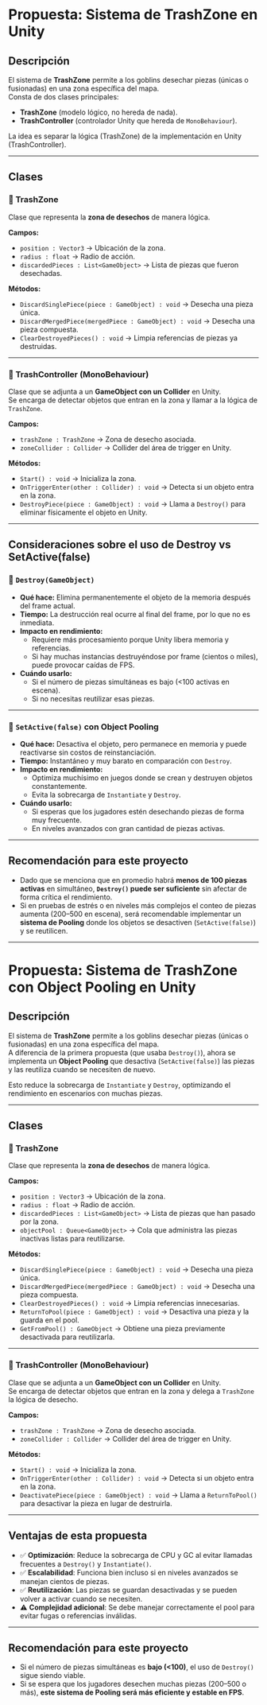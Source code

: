 # Propuesta: Sistema de TrashZone en Unity

## Descripción
El sistema de **TrashZone** permite a los goblins desechar piezas (únicas o fusionadas) en una zona específica del mapa.  
Consta de dos clases principales:

- **TrashZone** (modelo lógico, no hereda de nada).
- **TrashController** (controlador Unity que hereda de `MonoBehaviour`).

La idea es separar la lógica (TrashZone) de la implementación en Unity (TrashController).

---

## Clases

### 🔹 TrashZone
Clase que representa la **zona de desechos** de manera lógica.

**Campos:**
- `position : Vector3` → Ubicación de la zona.  
- `radius : float` → Radio de acción.  
- `discardedPieces : List<GameObject>` → Lista de piezas que fueron desechadas.  

**Métodos:**
- `DiscardSinglePiece(piece : GameObject) : void` → Desecha una pieza única.  
- `DiscardMergedPiece(mergedPiece : GameObject) : void` → Desecha una pieza compuesta.  
- `ClearDestroyedPieces() : void` → Limpia referencias de piezas ya destruidas.  

---

### 🔹 TrashController (MonoBehaviour)
Clase que se adjunta a un **GameObject con un Collider** en Unity.  
Se encarga de detectar objetos que entran en la zona y llamar a la lógica de `TrashZone`.

**Campos:**
- `trashZone : TrashZone` → Zona de desecho asociada.  
- `zoneCollider : Collider` → Collider del área de trigger en Unity.  

**Métodos:**
- `Start() : void` → Inicializa la zona.  
- `OnTriggerEnter(other : Collider) : void` → Detecta si un objeto entra en la zona.  
- `DestroyPiece(piece : GameObject) : void` → Llama a `Destroy()` para eliminar físicamente el objeto en Unity.  

---

## Consideraciones sobre el uso de Destroy vs SetActive(false)

### 🔹 `Destroy(GameObject)`
- **Qué hace:** Elimina permanentemente el objeto de la memoria después del frame actual.  
- **Tiempo:** La destrucción real ocurre al final del frame, por lo que no es inmediata.  
- **Impacto en rendimiento:**  
  - Requiere más procesamiento porque Unity libera memoria y referencias.  
  - Si hay muchas instancias destruyéndose por frame (cientos o miles), puede provocar caídas de FPS.  
- **Cuándo usarlo:**  
  - Si el número de piezas simultáneas es bajo (<100 activas en escena).  
  - Si no necesitas reutilizar esas piezas.  

---

### 🔹 `SetActive(false)` con Object Pooling
- **Qué hace:** Desactiva el objeto, pero permanece en memoria y puede reactivarse sin costos de reinstanciación.  
- **Tiempo:** Instantáneo y muy barato en comparación con `Destroy`.  
- **Impacto en rendimiento:**  
  - Optimiza muchísimo en juegos donde se crean y destruyen objetos constantemente.  
  - Evita la sobrecarga de `Instantiate` y `Destroy`.  
- **Cuándo usarlo:**  
  - Si esperas que los jugadores estén desechando piezas de forma muy frecuente.  
  - En niveles avanzados con gran cantidad de piezas activas.  

---

## Recomendación para este proyecto
- Dado que se menciona que en promedio habrá **menos de 100 piezas activas** en simultáneo, **`Destroy()` puede ser suficiente** sin afectar de forma crítica el rendimiento.  
- Si en pruebas de estrés o en niveles más complejos el conteo de piezas aumenta (200–500 en escena), será recomendable implementar un **sistema de Pooling** donde los objetos se desactiven (`SetActive(false)`) y se reutilicen.  

---

# Propuesta: Sistema de TrashZone con Object Pooling en Unity

## Descripción
El sistema de **TrashZone** permite a los goblins desechar piezas (únicas o fusionadas) en una zona específica del mapa.  
A diferencia de la primera propuesta (que usaba `Destroy()`), ahora se implementa un **Object Pooling** que desactiva (`SetActive(false)`) las piezas y las reutiliza cuando se necesiten de nuevo.  

Esto reduce la sobrecarga de `Instantiate` y `Destroy`, optimizando el rendimiento en escenarios con muchas piezas.

---

## Clases

### 🔹 TrashZone
Clase que representa la **zona de desechos** de manera lógica.

**Campos:**
- `position : Vector3` → Ubicación de la zona.  
- `radius : float` → Radio de acción.  
- `discardedPieces : List<GameObject>` → Lista de piezas que han pasado por la zona.  
- `objectPool : Queue<GameObject>` → Cola que administra las piezas inactivas listas para reutilizarse.  

**Métodos:**
- `DiscardSinglePiece(piece : GameObject) : void` → Desecha una pieza única.  
- `DiscardMergedPiece(mergedPiece : GameObject) : void` → Desecha una pieza compuesta.  
- `ClearDestroyedPieces() : void` → Limpia referencias innecesarias.  
- `ReturnToPool(piece : GameObject) : void` → Desactiva una pieza y la guarda en el pool.  
- `GetFromPool() : GameObject` → Obtiene una pieza previamente desactivada para reutilizarla.  

---

### 🔹 TrashController (MonoBehaviour)
Clase que se adjunta a un **GameObject con un Collider** en Unity.  
Se encarga de detectar objetos que entran en la zona y delega a `TrashZone` la lógica de desecho.

**Campos:**
- `trashZone : TrashZone` → Zona de desecho asociada.  
- `zoneCollider : Collider` → Collider del área de trigger en Unity.  

**Métodos:**
- `Start() : void` → Inicializa la zona.  
- `OnTriggerEnter(other : Collider) : void` → Detecta si un objeto entra en la zona.  
- `DeactivatePiece(piece : GameObject) : void` → Llama a `ReturnToPool()` para desactivar la pieza en lugar de destruirla.  

---

## Ventajas de esta propuesta
- ✅ **Optimización**: Reduce la sobrecarga de CPU y GC al evitar llamadas frecuentes a `Destroy()` y `Instantiate()`.  
- ✅ **Escalabilidad**: Funciona bien incluso si en niveles avanzados se manejan cientos de piezas.  
- ✅ **Reutilización**: Las piezas se guardan desactivadas y se pueden volver a activar cuando se necesiten.  
- ⚠️ **Complejidad adicional**: Se debe manejar correctamente el pool para evitar fugas o referencias inválidas.  

---

## Recomendación para este proyecto
- Si el número de piezas simultáneas es **bajo (<100)**, el uso de `Destroy()` sigue siendo viable.  
- Si se espera que los jugadores desechen muchas piezas (200–500 o más), **este sistema de Pooling será más eficiente y estable en FPS**.  
